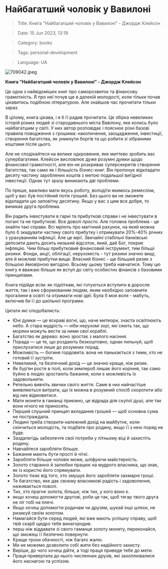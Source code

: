 # Найбагатший чоловік у Вавилоні

> Title: Книга “Найбагатший чоловік у Вавилоні” - Джордж Клейсон

> Date: 15 Jun 2023, 13:19

> Category: books

> Tags: personal-development

> Language: UA

![709042.jpeg](https://res.craft.do/user/full/b5a256f3-51ff-c8e5-10fe-9343b6a0451d/doc/71FC37E1-7371-4066-A693-34919254E9BF/6B4CC27A-B843-4BBA-B376-2816D004A1B7_2/Q9z36UkkF15q5W2PDrKsA8qZX3iqoOieudxyUG9kYKMz/709042.jpeg)

**Книга “Найбагатший чоловік у Вавилоні” - Джордж Клейсон**

Це одна з найвідоміших книг про саморозвиток та фінансову грамотність. Я про неї почув ще в далекій молодості, коли тільки почав цікавитись подібною літературою. Але знайшов час прочитати тільки зараз.

В цілому, книга цікава, і я б її радив прочитати. Це збірка невеликих історій різних людей зі стародавнього міста Вавілону, яке колись було найбагатшим у світі. У них автор розповідає і пояснює різні базові правила поводження з грошима: накопичення, заощадження, інвестиції, створення багатства, як уникнути боргів та що робити зі зібраними коштами після цього.

Але не сподікайтеся на велике одкровення, яке миттєво зробить вас супербагатими. Клейсон висловлює дуже розумні думки щодо фінансової грамотності, але він не розкриває суперсекретів створення багатства, так само як і більшість бізнес-книг. Він пропонує відкладати десяту частину зароблених коштів з метою подальшої вигідної інвестиції. Однак тут зразу виникають дві проблеми.

По преше, важливо мати якусь роботу, володіти якимось ремеслом, щоб у вас був постійний потік грошей. Без цього ви не зможете відкладати цю заповітну десятину. Якщо у вас з цим все добре, то виникає друга проблема.

Він радить інвестувати в гарні та прибуткові справи і не інвестувати в погані та не прибуткові. Все доволі просто. Але головна проблема - це знайти такі справи. Всі мріють про магічний рахунок, на який можна було б зкидувати частину свого прибутку і отримувати 20%-40% річних з урахуванням інфляції. Але це мрії. Звичайні стабільні банківські депозити дають досить низький відсоток, який, дай Бог, покриє інфляцію. Чим більш прибутковий фінансовий інструмент, тим більші ризики. Фонди, акції, облігації, нерухомість - тут ризики значно вищі, але й можливі прибутки вище. Власний бізнес - ще більший ризик з більшою ймовірною вигодою. Всьому цьому треба навчатися. Тому цю книгу я вважаю більше як вступ до світу особистих фінансів з базовими принципами.

Книга підійде всім: як підліткам, які готуються вступити в доросле життя, так і вже сформованим людям, яким необхідно заповнити прогалини в освіті та отримати нові ідеї. Була б моя воля - мабуть, включив би її до шкільної програми.

Цитати які сподобалисть:

- Юні думки — це яскраві вогні, що, наче метеори, зчаста освітлюють небо. А стара мудрість — ніби нерухомі зорі, які сяють так, що моряки можуть вести за ними свої кораблі.
- Багатство як дерево: воно зростає з малого насіння.
- Порада — це те, що роздають безкоштовно, однак пильнуй, щоб прислухатися лише до розумних порад.
- Можливість — богиня гордовита: вона не панькається з тими, хто не готовий її зустріти.
- Невеликий, та безпечний дохід — це значно краще, ніж ризик.
- Як бур’ян росте в полі, коли землероб лишає його коріння, так само буйно в людях зростають бажання, коли є можливість їх задовольнити.
- Ретельно вивчіть звички свого життя. Саме в них найчастіше виявляються витрати, що їх можна в розумний спосіб скоротити або від них відмовитися.
- Мати монети в гаманці приємно, це відрада для скупої душі, але так вони нічого не приносять.
- Перший слушний принцип вкладання грошей — щоб основна сума не постраждала.
- Людині треба створити належний дохід на майбутнє, коли скінчиться молодість, та подбати про родину, якщо її з нею поряд не буде.
- Заздалегідь забезпечте свої потреби у літньому віці й захистіть родину.
- Навчайтеся заробляти більше.
- Бажання мають бути прості й чіткі.
- Заробляти більше чоловік може, шліфуючи майстерність.
- Золото старанно й залюбки працює на мудрого власника, що знає, як із користю його спрямувати.
- Золото тікає від того, хто змушує його заробляти захмарні гроші.
- Те багатство, яке дає своєму власникові радість і задоволення, наживається поволі.
- Тих, хто прагне золота, більше, ніж тих, у кого воно є.
- якщо хочеш допомогти другові, роби це так, щоб тягар твого друга не ліг тобі на плечі.
- Якщо хочеш допомогти родичам чи друзям, шукай інші шляхи, не ризикуй своїм золотом.
- Намагайся бути серед людей, які вже мають успішну справу, щоб твій скарб щедро тебе винагородив.
- перш ніж віддавати зі свого гаманця золоту монету, переконайся, що зможеш її безпечно повернути.
- Краще трохи обачності, ніж багато жалю.
- Ми не можемо дозволити собі жити без надійного захисту.
- Виріши, до чого хочеш дійти, а тоді праця приведе тебе до мети.
- Праця привертала до нього численних друзів, які захоплювалися його наснагою та успіхом.

